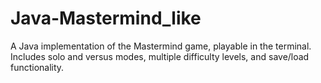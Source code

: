 # Java-Mastermind_like
A Java implementation of the Mastermind game, playable in the terminal. Includes solo and versus modes, multiple difficulty levels, and save/load functionality.
